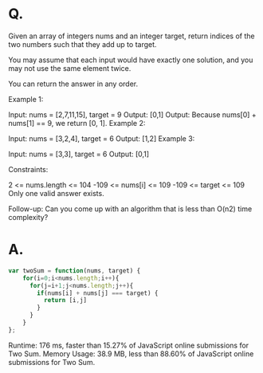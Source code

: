 # Q.
Given an array of integers nums and an integer target, return indices of the two numbers such that they add up to target.

You may assume that each input would have exactly one solution, and you may not use the same element twice.

You can return the answer in any order.

Example 1:

Input: nums = [2,7,11,15], target = 9
Output: [0,1]
Output: Because nums[0] + nums[1] == 9, we return [0, 1].
Example 2:

Input: nums = [3,2,4], target = 6
Output: [1,2]
Example 3:

Input: nums = [3,3], target = 6
Output: [0,1]

Constraints:

2 <= nums.length <= 104
-109 <= nums[i] <= 109
-109 <= target <= 109
Only one valid answer exists.

Follow-up: Can you come up with an algorithm that is less than O(n2) time complexity?

# A.
```js
var twoSum = function(nums, target) {
    for(i=0;i<nums.length;i++){
      for(j=i+1;j<nums.length;j++){
        if(nums[i] + nums[j] === target) {
          return [i,j]
        }
      }
    }
};  
```
Runtime: 176 ms, faster than 15.27% of JavaScript online submissions for Two Sum.
Memory Usage: 38.9 MB, less than 88.60% of JavaScript online submissions for Two Sum.

